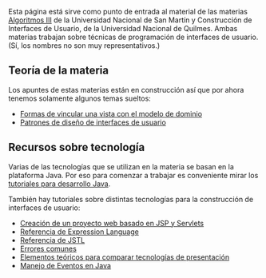 Esta página está sirve como punto de entrada al material de las materias [Algoritmos III](algo3-temario.html) de la Universidad Nacional de San Martín y Construcción de Interfaces de Usuario, de la Universidad Nacional de Quilmes. Ambas materias trabajan sobre técnicas de programación de interfaces de usuario. (Sí, los nombres no son muy representativos.)

Teoría de la materia
--------------------

Los apuntes de estas materias están en construcción así que por ahora tenemos solamente algunos temas sueltos:

-   [Formas de vincular una vista con el modelo de dominio](formas-de-vincular-una-vista-con-el-modelo-de-dominio.html)
-   [Patrones de diseño de interfaces de usuario](patrones-de-diseno-de-interfaces-de-usuario.html)

Recursos sobre tecnología
-------------------------

Varias de las tecnologías que se utilizan en la materia se basan en la plataforma Java. Por eso para comenzar a trabajar es conveniente mirar los [tutoriales para desarrollo Java](tutoriales-para-desarrollo-java.html).

También hay tutoriales sobre distintas tecnologías para la construcción de interfaces de usuario:

-   [Creación de un proyecto web basado en JSP y Servlets](creacion-de-un-proyecto-web-basado-en-jsp-y-servlets.html)
-   [Referencia de Expression Language](referencia-de-expression-language.html)
-   [Referencia de JSTL](referencia-de-jstl.html)
-   [Errores comunes](errores-comunes.html)
-   [Elementos teóricos para comparar tecnologías de presentación](elementos-teoricos-para-comparar-tecnologias-de-presentacion.html)
-   [Manejo de Eventos en Java](manejo-de-eventos-en-java.html)

